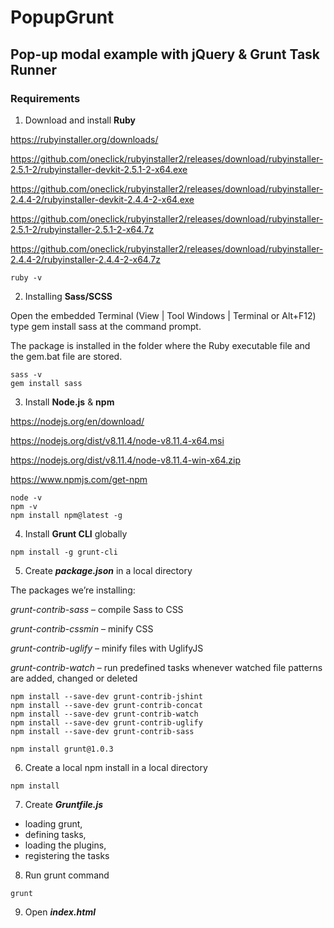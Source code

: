 # PopupGrunt

## Pop-up modal example with jQuery & Grunt Task Runner

### Requirements

1) Download and install **Ruby**


https://rubyinstaller.org/downloads/

https://github.com/oneclick/rubyinstaller2/releases/download/rubyinstaller-2.5.1-2/rubyinstaller-devkit-2.5.1-2-x64.exe

https://github.com/oneclick/rubyinstaller2/releases/download/rubyinstaller-2.4.4-2/rubyinstaller-devkit-2.4.4-2-x64.exe

https://github.com/oneclick/rubyinstaller2/releases/download/rubyinstaller-2.5.1-2/rubyinstaller-2.5.1-2-x64.7z

https://github.com/oneclick/rubyinstaller2/releases/download/rubyinstaller-2.4.4-2/rubyinstaller-2.4.4-2-x64.7z


```
ruby -v
```


2) Installing **Sass/SCSS**

Open the embedded Terminal (View | Tool Windows | Terminal or Alt+F12) type gem install sass at the command prompt.

The package is installed in the folder where the Ruby executable file and the gem.bat file are stored.

```
sass -v
gem install sass
```


3) Install **Node.js** & **npm**


https://nodejs.org/en/download/

https://nodejs.org/dist/v8.11.4/node-v8.11.4-x64.msi

https://nodejs.org/dist/v8.11.4/node-v8.11.4-win-x64.zip

https://www.npmjs.com/get-npm


```
node -v
npm -v
npm install npm@latest -g
```



4) Install **Grunt CLI** globally
```
npm install -g grunt-cli
```



5) Create ***package.json*** in a local directory

The packages we’re installing:

*grunt-contrib-sass* – compile Sass to CSS

*grunt-contrib-cssmin* – minify CSS

*grunt-contrib-uglify* – minify files with UglifyJS

*grunt-contrib-watch* – run predefined tasks whenever watched file patterns are added, changed or deleted


```
npm install --save-dev grunt-contrib-jshint
npm install --save-dev grunt-contrib-concat
npm install --save-dev grunt-contrib-watch
npm install --save-dev grunt-contrib-uglify
npm install --save-dev grunt-contrib-sass

npm install grunt@1.0.3
```

6) Create a local npm install in a local directory
```
npm install
```

7) Create ***Gruntfile.js***
- loading grunt,
- defining tasks,
- loading the plugins,
- registering the tasks

8) Run grunt command
```
grunt
```
9) Open ***index.html***
